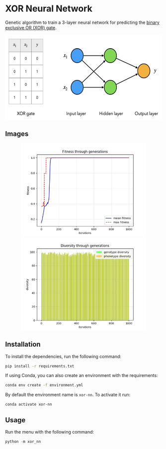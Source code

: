 # XOR Neural Network
Genetic algorithm to train a 3-layer neural network for predicting the [binary exclusive OR (XOR) gate](https://en.wikipedia.org/wiki/XOR_gate).

<p align="center">
    <img width="588" height="275" src="images/xor_network.png">
</p>


## Images

<p align="center">
    <img width="400" height="300" src="images/convergence.jpg">
    <img width="400" height="300" src="images/diversity.jpg">
</p>


## Installation

To install the dependencies, run the following command:

```bash
pip install -r requirements.txt
```

If using Conda, you can also create an environment with the requirements:

```bash
conda env create -f environment.yml
```

By default the environment name is `xor-nn`. To activate it run:

```bash
conda activate xor-nn
```


## Usage

Run the menu with the following command:

```python
python -m xor_nn
```

